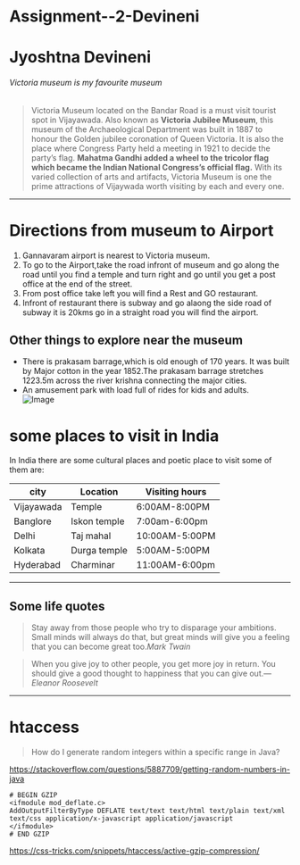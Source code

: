 # Assignment--2-Devineni
# Jyoshtna Devineni
###### Victoria museum is my favourite museum
> Victoria Museum located on the Bandar Road is a must visit tourist spot in Vijayawada. Also known as **Victoria Jubilee Museum**, this museum of the Archaeological Department was built in 1887 to honour the Golden jubilee coronation of Queen Victoria. It is also the place where Congress Party held a meeting in 1921 to decide the party’s flag. __Mahatma Gandhi added a wheel to the tricolor flag which became the Indian National Congress’s official flag.__ With its varied collection of arts and artifacts, Victoria Museum is one the prime attractions of Vijaywada worth visiting by each and every one.
---
# Directions from museum to Airport
1. Gannavaram airport is nearest to Victoria museum.
2. To go to the Airport,take the road infront of museum and go along the road until you find a temple and  turn right and go until you get a post office at the end of the street.
3. From post office take left you will find a Rest and GO restaurant. 
4. Infront of restaurant there is subway and go alaong the side road of   subway it is 20kms go in a straight road you will find the airport.
## Other things to explore near the museum
* There is prakasam barrage,which is old enough of 170 years. It was built by Major cotton in the year 1852.The prakasam barrage stretches 1223.5m across the river krishna connecting the major cities.
* An amusement park with load full of rides for kids and adults.  
![Image](jyo%20pic.jpg)
# some places to visit in India
In India there are some cultural places and poetic place to visit some of them are:

|city|Location|Visiting hours|
|-----|---------|----------|
|Vijayawada|Temple|6:00AM-8:00PM|
|Banglore|Iskon temple|7:00am-6:00pm|
|Delhi|Taj mahal|10:00AM-5:00PM|
|Kolkata|Durga temple|5:00AM-5:00PM|
|Hyderabad|Charminar|11:00AM-6:00pm|
----------
## Some life quotes
>Stay away from those people who try to disparage your ambitions. Small minds will always do that, but great minds will give you a feeling that you can become great too.*Mark Twain*

>When you give joy to other people, you get more joy in return. You should give a good thought to happiness that you can give out.— *Eleanor Roosevelt*

---
# htaccess
>How do I generate random integers within a specific range in Java?

<https://stackoverflow.com/questions/5887709/getting-random-numbers-in-java>
```
# BEGIN GZIP
<ifmodule mod_deflate.c>
AddOutputFilterByType DEFLATE text/text text/html text/plain text/xml text/css application/x-javascript application/javascript
</ifmodule>
# END GZIP
```
<https://css-tricks.com/snippets/htaccess/active-gzip-compression/>